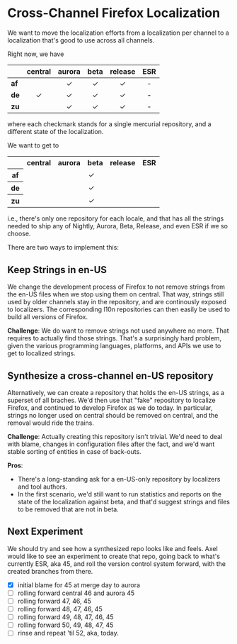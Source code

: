 Cross-Channel Firefox Localization
==================================

We want to move the localization efforts from a localization per channel to
a localization that's good to use across all channels.

Right now, we have

|  | central | aurora | beta | release | ESR |
| --- | :---: | :---: | :---: | :---: | :---: |
| **af** |   | ✓ | ✓ | ✓ | - |
| **de** | ✓ | ✓ | ✓ | ✓ | - |
| **zu** |   | ✓ | ✓ | ✓ | - |

where each checkmark stands for a single mercurial repository, and a different
state of the localization.

We want to get to

<table>
<tr>
<td></td>
<th>central</th>
<th>aurora</th>
<th>beta</th>
<th>release</th>
<th>ESR</th>
</tr>
<tr>
<th>af</th>
<td align="center" colspan="5">✓</td>
</tr>
<tr>
<th>de</th>
<td align="center" colspan="5">✓</td>
</tr>
<tr>
<th>zu</th>
<td align="center" colspan="5">✓</td>
</tr>
</table>

i.e., there's only one repository for each locale, and that has all the strings
needed to ship any of Nightly, Aurora, Beta, Release, and even ESR if we so
choose.

There are two ways to implement this:

Keep Strings in en-US
---------------------

We change the development process of Firefox to not remove strings from the
en-US files when we stop using them on central. That way, strings still used
by older channels stay in the repository, and are continously exposed to
localizers. The corresponding l10n repositories can then easily be used to
build all versions of Firefox.

**Challenge**: We do want to remove strings not used anywhere no more. That
requires to actually find those strings. That's a surprisingly hard problem,
given the various programming languages, platforms, and APIs we use to
get to localized strings.

Synthesize a cross-channel en-US repository
-------------------------------------------

Alternatively, we can create a repository that holds the en-US strings, as a 
superset of all braches. We'd then use that "fake" repository to localize
Firefox, and continued to develop Firefox as we do today. In particular, strings
no longer used on central should be removed on central, and the removal would
ride the trains.

**Challenge**: Actually creating this repository isn't trivial. We'd need to
deal with blame, changes in configuration files after the fact, and we'd want
stable sorting of entities in case of back-outs.

**Pros**:
* There's a long-standing ask for a en-US-only repository by localizers and
tool authors.
* In the first scenario, we'd still want to run statistics and reports on the
state of the localization against beta, and that'd suggest strings and files to
be removed that are not in beta.

Next Experiment
---------------

We should try and see how a synthesized repo looks like and feels. Axel would
like to see an experiment to create that repo, going back to what's currently
ESR, aka 45, and roll the version control system forward, with the created
branches from there.

- [X] initial blame for 45 at merge day to aurora
- [ ] rolling forward central 46 and aurora 45
- [ ] rolling forward 47, 46, 45
- [ ] rolling forward 48, 47, 46, 45
- [ ] rolling forward 49, 48, 47, 46, 45
- [ ] rolling forward 50, 49, 48, 47, 45
- [ ] rinse and repeat 'til 52, aka, today.
